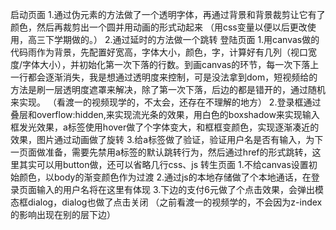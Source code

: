 启动页面
  1.通过伪元素的方法做了一个透明字体，再通过背景和背景裁剪让它有了颜色，然后再裁剪出一个圆并用动画的形式动起来
    （用css变量以便以后更改使用，高三下学期做的。）
  2.通过延时的方法做一个跳转
登陆页面
  1.用canvas做的代码雨作为背景，先配置好宽高，字体大小，颜色，字，计算好有几列（视口宽度/字体大小），并初始化第一次下落的行数。到画canvas的环节，每一次下落上一行都会逐渐消失，我是想通过透明度来控制，可是没法拿到dom，短视频给的方法是刷一层透明度遮罩来解决，除了第一次下落，后边的都是错开的，通过随机来实现。
    （看渡一的视频现学的，不太会，还存在不理解的地方）
  2.登录框通过叠层和overflow:hidden,来实现流光条的效果，用白色的boxshadow来实现输入框发光效果，a标签使用hover做了个字体变大，和框框变颜色，实现逐渐凑近的效果，图片通过动画做了旋转
  3.给a标签做了验证，验证用户名是否有输入，为下一页面做准备，需要先禁用a标签的默认跳转行为，然后通过href的形式跳转，这里其实可以用button做，还可以省略几行css、js
转生页面
  1.不给canvas设置初始颜色，以body的渐变颜色作为过渡
  2.通过js的本地存储做了个本地通话，在登录页面输入的用户名将在这里有体现
  3.下边的支付6元做了个点击效果，会弹出模态框dialog，dialog也做了点击关闭
    （之前看渡一的视频学的，不会因为z-index的影响出现在别的层下边）
